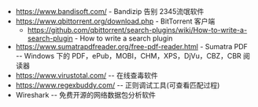 - https://www.bandisoft.com/ - Bandizip 告别 2345流氓软件
- https://www.qbittorrent.org/download.php - BitTorrent 客户端
  - https://github.com/qbittorrent/search-plugins/wiki/How-to-write-a-search-plugin - How to write a search plugin
- https://www.sumatrapdfreader.org/free-pdf-reader.html - Sumatra PDF -- Windows 下的 PDF，ePub，MOBI，CHM，XPS，DjVu，CBZ，CBR 阅读器
- https://www.virustotal.com/ -- 在线查毒软件
- https://www.regexbuddy.com/ -- 正则调试工具(可查看匹配过程)
- Wireshark -- 免费开源的网络数据包分析软件
